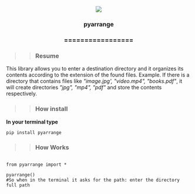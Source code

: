 
<h1 align="center">

<img src="https://img.shields.io/static/v1?label=pyarrange%20POR&message=Bates&color=7159c1&style=flat-square&logo=ghost"/>

<h3> <p align="center">pyarrange </p> </h3>

<h3> <p align="center"> ================= </p> </h3>

>> <h3> Resume </h3>

<p> This library allows you to enter a destination directory and it organizes its contents according to the extension of the found files.
Example.
If there is a directory that contains files like <i> "image.jpg', "video.mp4", "books.pdf"</i>, it will create directories <i> "jpg", "mp4", "pdf" </i> and store the contents respectively. 

>> <h3> How install </h3>
<p> <b> In your terminal type </b> </p>

```
pip install pyarrange

```

>> <h3> How Works </h3>

```

from pyarrange import *

pyarrange()
#So when in the terminal it asks for the path: enter the directory full path

```
    